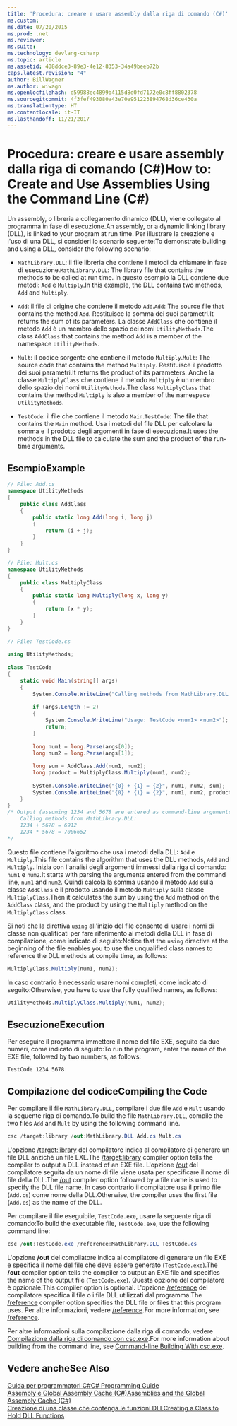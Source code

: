 ```yaml
---
title: 'Procedura: creare e usare assembly dalla riga di comando (C#)'
ms.custom: 
ms.date: 07/20/2015
ms.prod: .net
ms.reviewer: 
ms.suite: 
ms.technology: devlang-csharp
ms.topic: article
ms.assetid: 408ddce3-89e3-4e12-8353-34a49beeb72b
caps.latest.revision: "4"
author: BillWagner
ms.author: wiwagn
ms.openlocfilehash: d59988ec4899b4115d8d0fd7172e0c8ff8802378
ms.sourcegitcommit: 4f3fef493080a43e70e951223894768d36ce430a
ms.translationtype: HT
ms.contentlocale: it-IT
ms.lasthandoff: 11/21/2017
---
```

# <a name="how-to-create-and-use-assemblies-using-the-command-line-c"></a><span data-ttu-id="80453-102">Procedura: creare e usare assembly dalla riga di comando (C#)</span><span class="sxs-lookup"><span data-stu-id="80453-102">How to: Create and Use Assemblies Using the Command Line (C#)</span></span>
<span data-ttu-id="80453-103">Un assembly, o libreria a collegamento dinamico (DLL), viene collegato al programma in fase di esecuzione.</span><span class="sxs-lookup"><span data-stu-id="80453-103">An assembly, or a dynamic linking library (DLL), is linked to your program at run time.</span></span> <span data-ttu-id="80453-104">Per illustrare la creazione e l'uso di una DLL, si consideri lo scenario seguente:</span><span class="sxs-lookup"><span data-stu-id="80453-104">To demonstrate building and using a DLL, consider the following scenario:</span></span>  
  
-   <span data-ttu-id="80453-105">`MathLibrary.DLL`: il file libreria che contiene i metodi da chiamare in fase di esecuzione.</span><span class="sxs-lookup"><span data-stu-id="80453-105">`MathLibrary.DLL`: The library file that contains the methods to be called at run time.</span></span> <span data-ttu-id="80453-106">In questo esempio la DLL contiene due metodi: `Add` e `Multiply`.</span><span class="sxs-lookup"><span data-stu-id="80453-106">In this example, the DLL contains two methods, `Add` and `Multiply`.</span></span>  
  
-   <span data-ttu-id="80453-107">`Add`: il file di origine che contiene il metodo `Add`.</span><span class="sxs-lookup"><span data-stu-id="80453-107">`Add`: The source file that contains the method `Add`.</span></span> <span data-ttu-id="80453-108">Restituisce la somma dei suoi parametri.</span><span class="sxs-lookup"><span data-stu-id="80453-108">It returns the sum of its parameters.</span></span> <span data-ttu-id="80453-109">La classe `AddClass` che contiene il metodo `Add` è un membro dello spazio dei nomi `UtilityMethods`.</span><span class="sxs-lookup"><span data-stu-id="80453-109">The class `AddClass` that contains the method `Add` is a member of the namespace `UtilityMethods`.</span></span>  
  
-   <span data-ttu-id="80453-110">`Mult`: il codice sorgente che contiene il metodo `Multiply`.</span><span class="sxs-lookup"><span data-stu-id="80453-110">`Mult`: The source code that contains the method `Multiply`.</span></span> <span data-ttu-id="80453-111">Restituisce il prodotto dei suoi parametri.</span><span class="sxs-lookup"><span data-stu-id="80453-111">It returns the product of its parameters.</span></span> <span data-ttu-id="80453-112">Anche la classe `MultiplyClass` che contiene il metodo `Multiply` è un membro dello spazio dei nomi `UtilityMethods`.</span><span class="sxs-lookup"><span data-stu-id="80453-112">The class `MultiplyClass` that contains the method `Multiply` is also a member of the namespace `UtilityMethods`.</span></span>  
  
-   <span data-ttu-id="80453-113">`TestCode`: il file che contiene il metodo `Main`.</span><span class="sxs-lookup"><span data-stu-id="80453-113">`TestCode`: The file that contains the `Main` method.</span></span> <span data-ttu-id="80453-114">Usa i metodi del file DLL per calcolare la somma e il prodotto degli argomenti in fase di esecuzione.</span><span class="sxs-lookup"><span data-stu-id="80453-114">It uses the methods in the DLL file to calculate the sum and the product of the run-time arguments.</span></span>  
  
## <a name="example"></a><span data-ttu-id="80453-115">Esempio</span><span class="sxs-lookup"><span data-stu-id="80453-115">Example</span></span>  
  
```csharp  
// File: Add.cs   
namespace UtilityMethods  
{  
    public class AddClass   
    {  
        public static long Add(long i, long j)   
        {   
            return (i + j);  
        }  
    }  
}  
```  
  
```csharp  
// File: Mult.cs  
namespace UtilityMethods   
{  
    public class MultiplyClass  
    {  
        public static long Multiply(long x, long y)   
        {  
            return (x * y);   
        }  
    }  
}  
```  
  
```csharp  
// File: TestCode.cs  
  
using UtilityMethods;  
  
class TestCode  
{  
    static void Main(string[] args)   
    {  
        System.Console.WriteLine("Calling methods from MathLibrary.DLL:");  
  
        if (args.Length != 2)  
        {  
            System.Console.WriteLine("Usage: TestCode <num1> <num2>");  
            return;  
        }  
  
        long num1 = long.Parse(args[0]);  
        long num2 = long.Parse(args[1]);  
  
        long sum = AddClass.Add(num1, num2);  
        long product = MultiplyClass.Multiply(num1, num2);  
  
        System.Console.WriteLine("{0} + {1} = {2}", num1, num2, sum);  
        System.Console.WriteLine("{0} * {1} = {2}", num1, num2, product);  
    }  
}  
/* Output (assuming 1234 and 5678 are entered as command-line arguments):  
    Calling methods from MathLibrary.DLL:  
    1234 + 5678 = 6912  
    1234 * 5678 = 7006652          
*/  
```  
  
 <span data-ttu-id="80453-116">Questo file contiene l'algoritmo che usa i metodi della DLL: `Add` e `Multiply`.</span><span class="sxs-lookup"><span data-stu-id="80453-116">This file contains the algorithm that uses the DLL methods, `Add` and `Multiply`.</span></span> <span data-ttu-id="80453-117">Inizia con l'analisi degli argomenti immessi dalla riga di comando: `num1` e `num2`.</span><span class="sxs-lookup"><span data-stu-id="80453-117">It starts with parsing the arguments entered from the command line, `num1` and `num2`.</span></span> <span data-ttu-id="80453-118">Quindi calcola la somma usando il metodo `Add` sulla classe `AddClass` e il prodotto usando il metodo `Multiply` sulla classe `MultiplyClass`.</span><span class="sxs-lookup"><span data-stu-id="80453-118">Then it calculates the sum by using the `Add` method on the `AddClass` class, and the product by using the `Multiply` method on the `MultiplyClass` class.</span></span>  
  
 <span data-ttu-id="80453-119">Si noti che la direttiva `using` all'inizio del file consente di usare i nomi di classe non qualificati per fare riferimento ai metodi della DLL in fase di compilazione, come indicato di seguito:</span><span class="sxs-lookup"><span data-stu-id="80453-119">Notice that the `using` directive at the beginning of the file enables you to use the unqualified class names to reference the DLL methods at compile time, as follows:</span></span>  
  
```csharp  
MultiplyClass.Multiply(num1, num2);  
```  
  
 <span data-ttu-id="80453-120">In caso contrario è necessario usare nomi completi, come indicato di seguito:</span><span class="sxs-lookup"><span data-stu-id="80453-120">Otherwise, you have to use the fully qualified names, as follows:</span></span>  
  
```csharp  
UtilityMethods.MultiplyClass.Multiply(num1, num2);  
```  
  
## <a name="execution"></a><span data-ttu-id="80453-121">Esecuzione</span><span class="sxs-lookup"><span data-stu-id="80453-121">Execution</span></span>  
 <span data-ttu-id="80453-122">Per eseguire il programma immettere il nome del file EXE, seguito da due numeri, come indicato di seguito:</span><span class="sxs-lookup"><span data-stu-id="80453-122">To run the program, enter the name of the EXE file, followed by two numbers, as follows:</span></span>  
  
 `TestCode 1234 5678`  
  
## <a name="compiling-the-code"></a><span data-ttu-id="80453-123">Compilazione del codice</span><span class="sxs-lookup"><span data-stu-id="80453-123">Compiling the Code</span></span>  
 <span data-ttu-id="80453-124">Per compilare il file `MathLibrary.DLL`, compilare i due file `Add` e `Mult` usando la seguente riga di comando.</span><span class="sxs-lookup"><span data-stu-id="80453-124">To build the file `MathLibrary.DLL`, compile the two files `Add` and `Mult` by using the following command line.</span></span>  
  
```csharp  
csc /target:library /out:MathLibrary.DLL Add.cs Mult.cs  
```  
  
 <span data-ttu-id="80453-125">L'opzione [/target:library](../../../../csharp/language-reference/compiler-options/target-library-compiler-option.md) del compilatore indica al compilatore di generare un file DLL anziché un file EXE.</span><span class="sxs-lookup"><span data-stu-id="80453-125">The [/target:library](../../../../csharp/language-reference/compiler-options/target-library-compiler-option.md) compiler option tells the compiler to output a DLL instead of an EXE file.</span></span> <span data-ttu-id="80453-126">L'opzione [/out](../../../../csharp/language-reference/compiler-options/out-compiler-option.md) del compilatore seguita da un nome di file viene usata per specificare il nome di file della DLL.</span><span class="sxs-lookup"><span data-stu-id="80453-126">The [/out](../../../../csharp/language-reference/compiler-options/out-compiler-option.md) compiler option followed by a file name is used to specify the DLL file name.</span></span> <span data-ttu-id="80453-127">In caso contrario il compilatore usa il primo file (`Add.cs`) come nome della DLL.</span><span class="sxs-lookup"><span data-stu-id="80453-127">Otherwise, the compiler uses the first file (`Add.cs`) as the name of the DLL.</span></span>  
  
 <span data-ttu-id="80453-128">Per compilare il file eseguibile, `TestCode.exe`, usare la seguente riga di comando:</span><span class="sxs-lookup"><span data-stu-id="80453-128">To build the executable file, `TestCode.exe`, use the following command line:</span></span>  
  
```csharp  
csc /out:TestCode.exe /reference:MathLibrary.DLL TestCode.cs  
```  
  
 <span data-ttu-id="80453-129">L'opzione **/out** del compilatore indica al compilatore di generare un file EXE e specifica il nome del file che deve essere generato (`TestCode.exe`).</span><span class="sxs-lookup"><span data-stu-id="80453-129">The **/out** compiler option tells the compiler to output an EXE file and specifies the name of the output file (`TestCode.exe`).</span></span> <span data-ttu-id="80453-130">Questa opzione del compilatore è opzionale.</span><span class="sxs-lookup"><span data-stu-id="80453-130">This compiler option is optional.</span></span> <span data-ttu-id="80453-131">L'opzione [/reference](../../../../csharp/language-reference/compiler-options/reference-compiler-option.md) del compilatore specifica il file o i file DLL utilizzati dal programma.</span><span class="sxs-lookup"><span data-stu-id="80453-131">The [/reference](../../../../csharp/language-reference/compiler-options/reference-compiler-option.md) compiler option specifies the DLL file or files that this program uses.</span></span> <span data-ttu-id="80453-132">Per altre informazioni, vedere [/reference](../../../../csharp/language-reference/compiler-options/reference-compiler-option.md).</span><span class="sxs-lookup"><span data-stu-id="80453-132">For more information, see [/reference](../../../../csharp/language-reference/compiler-options/reference-compiler-option.md).</span></span>  
  
 <span data-ttu-id="80453-133">Per altre informazioni sulla compilazione dalla riga di comando, vedere [Compilazione dalla riga di comando con csc.exe](../../../../csharp/language-reference/compiler-options/command-line-building-with-csc-exe.md).</span><span class="sxs-lookup"><span data-stu-id="80453-133">For more information about building from the command line, see [Command-line Building With csc.exe](../../../../csharp/language-reference/compiler-options/command-line-building-with-csc-exe.md).</span></span>  
  
## <a name="see-also"></a><span data-ttu-id="80453-134">Vedere anche</span><span class="sxs-lookup"><span data-stu-id="80453-134">See Also</span></span>  
 [<span data-ttu-id="80453-135">Guida per programmatori C#</span><span class="sxs-lookup"><span data-stu-id="80453-135">C# Programming Guide</span></span>](../../../../csharp/programming-guide/index.md)  
 [<span data-ttu-id="80453-136">Assembly e Global Assembly Cache (C#)</span><span class="sxs-lookup"><span data-stu-id="80453-136">Assemblies and the Global Assembly Cache (C#)</span></span>](../../../../csharp/programming-guide/concepts/assemblies-gac/index.md)  
 [<span data-ttu-id="80453-137">Creazione di una classe che contenga le funzioni DLL</span><span class="sxs-lookup"><span data-stu-id="80453-137">Creating a Class to Hold DLL Functions</span></span>](../../../../framework/interop/creating-a-class-to-hold-dll-functions.md)
